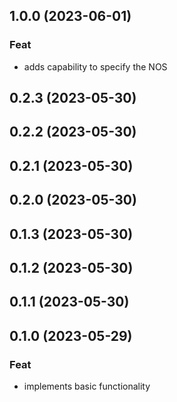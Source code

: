 ## 1.0.0 (2023-06-01)

### Feat

- adds capability to specify the NOS

## 0.2.3 (2023-05-30)

## 0.2.2 (2023-05-30)

## 0.2.1 (2023-05-30)

## 0.2.0 (2023-05-30)

## 0.1.3 (2023-05-30)

## 0.1.2 (2023-05-30)

## 0.1.1 (2023-05-30)

## 0.1.0 (2023-05-29)

### Feat

- implements basic functionality
